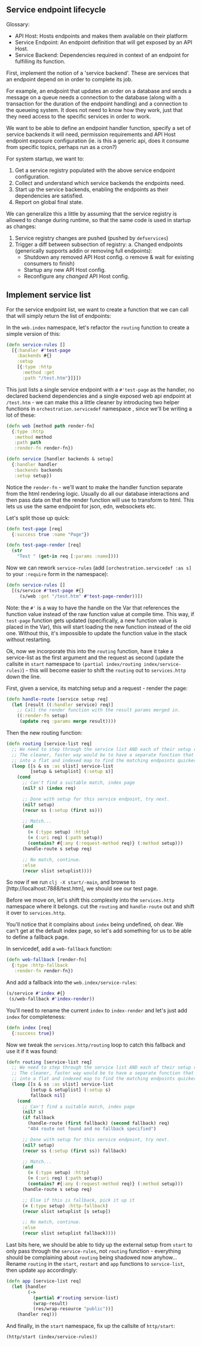 ## Service endpoint lifecycle

Glossary:
 - API Host: Hosts endpoints and makes them available on their platform
 - Service Endpoint: An endpoint definition that will get exposed by an API Host.
 - Service Backend: Dependencies required in context of an endpoint for fulfilling its function.


First, implement the notion of a 'service backend'. These are services that an endpoint depend on in order to complete its job.

For example, an endpoint that updates an order on a database and sends a message on a queue needs a connection to the database (along with a transaction for the duration of the endpoint handling) and a connection to the queueing system. It does not need to know how they work, just that they need access to the specific services in order to work.

We want to be able to define an endpoint handler function, specify a set of service backends it will need, permission requirements and API Host endpoint exposure configuration (ie. is this a generic api, does it consume from specific topics, perhaps run as a cron?)

For system startup, we want to:

1. Get a service registry populated with the above service endpoint configuration.
2. Collect and understand which service backends the endpoints need.
3. Start up the service backends, enabling the endpoints as their dependencies are satisfied.
4. Report on global final state.

We can generalize this a little by assuming that the service registry is allowed to change during runtime, so that the same code is used in startup as changes:

1. Service registry changes are pushed (pushed by `defservices`)
2. Trigger a diff between subsection of registry:
  a. Changed endpoints (generically supports addin or removing full endpoints):
    - Shutdown any removed API Host config.
      o remove & wait for existing consumers to finish)
    - Startup any new API Host config.
    - Reconfigure any _changed_ API Host config.

## Implement service list

For the service endpoint list, we want to create a function that we can call that will simply return the list of endpoints:

In the `web.index` namespace, let's refactor the `routing` function to create a simple version of this:

```clojure
(defn service-rules []
  [{:handler #'test-page
    :backends #{}
    :setup
    [{:type :http
      :method :get
      :path "/test.htm"}]}])
```

This just lists a single service endpoint with a `#'test-page` as the handler, no declared backend dependencies and a single exposed web api endpoint at `/test.htm` - we can make this a little cleaner by introducing two helper functions in `orchestration.servicedef` namespace , since we'll be writing a lot of these:

```clojure
(defn web [method path render-fn]
  {:type :http
   :method method
   :path path
   :render-fn render-fn})

(defn service [handler backends & setup]
  {:handler handler
   :backends backends
   :setup setup})
```

Notice the `render-fn` - we'll want to make the handler function separate from the html rendering logic. Usually do all our database interactions and then pass data on that the render function will use to transform to html. This lets us use the same endpoint for json, edn, websockets etc.

Let's split those up quick:

```clojure
(defn test-page [req]
  {:success true :name "Page"})

(defn test-page-render [req]
  (str
    "Test " (get-in req [:params :name])))
```

Now we can rework `service-rules` (add `[orchestration.servicedef :as s]` to your `:require` form in the namespace):

```clojure
(defn service-rules []
  [(s/service #'test-page #{}
     (s/web :get "/test.htm" #'test-page-render))])
```

Note: the `#'` is a way to have the handle on the Var that references the function value instead of the raw function value at compile time. This way, if `test-page` function gets updated (specifically, a new function value is placed in the Var), this will start loading the new function instead of the old one. Without this, it's impossible to update the function value in the stack without restarting.

Ok, now we incorporate this into the `routing` function, have it take a service-list as the first argument and the request as second (update the callsite in `start` namespace to `(partial index/routing index/service-rules)`) - this will become easier to shift the `routing` out to `services.http` down the line.
 
First, given a service, its matching setup and a request - render the page:

```clojure
(defn handle-route [service setup req]
  (let [result ((:handler service) req)]
    ;; Call the render function with the result params merged in.
    ((:render-fn setup)
     (update req :params merge result))))
```

Then the new routing function:

```clojure
(defn routing [service-list req]
  ;; We need to step through the service list AND each of their setup rules.
  ;; The cleaner, faster way would be to have a separate function that transforms our service-list
  ;; into a flat and indexed map to find the matching endpoints quicker.
  (loop [[s & ss :as slist] service-list
         [setup & setuplist] (:setup s)]
    (cond
      ;; Can't find a suitable match, index page
      (nil? s) (index req)

      ;; Done with setup for this service endpoint, try next.
      (nil? setup)
      (recur ss (:setup (first ss)))

      ;; Match...
      (and
        (= (:type setup) :http)
        (= (:uri req) (:path setup))
        (contains? #{:any (:request-method req)} (:method setup)))
      (handle-route s setup req)

      ;; No match, continue.
      :else
      (recur slist setuplist))))
```

So now if we run `clj -X start/-main`, and browse to [http://localhost:7888/test.htm], we should see our test page.

Before we move on, let's shift this complexity into the `services.http` namespace where it belongs. cut the `routing` and `handle-route` out and shift it over to `services.http`.

You'll notice that it complains about `index` being undefined, oh dear. We can't get at the default index page, so let's add something for us to be able to define a fallback page.

In servicedef, add a `web-fallback` function:

```clojure
(defn web-fallback [render-fn]
  {:type :http-fallback
   :render-fn render-fn})
```

And add a fallback into the `web.index/service-rules`:

```clojure
(s/service #'index #{}
 (s/web-fallback #'index-render))
```

You'll need to rename the current `index` to `index-render` and let's just add `index` for completeness:

```clojure
(defn index [req] 
  {:success true})
```

Now we tweak the `services.http/routing` loop to catch this fallback and use it if it was found:

```clojure
(defn routing [service-list req]
  ;; We need to step through the service list AND each of their setup rules.
  ;; The cleaner, faster way would be to have a separate function that transforms our service-list
  ;; into a flat and indexed map to find the matching endpoints quicker.
  (loop [[s & ss :as slist] service-list
         [setup & setuplist] (:setup s)
         fallback nil]
    (cond
      ;; Can't find a suitable match, index page
      (nil? s)
      (if fallback
        (handle-route (first fallback) (second fallback) req)
        "404 route not found and no fallback specified")

      ;; Done with setup for this service endpoint, try next.
      (nil? setup)
      (recur ss (:setup (first ss)) fallback)

      ;; Match...
      (and
        (= (:type setup) :http)
        (= (:uri req) (:path setup))
        (contains? #{:any (:request-method req)} (:method setup)))
      (handle-route s setup req)

      ;; Else if this is fallback, pick it up it
      (= (:type setup) :http-fallback)
      (recur slist setuplist [s setup])

      ;; No match, continue.
      :else
      (recur slist setuplist fallback))))
```

Last bits here, we should be able to tidy up the external setup from `start` to only pass through the `service-rules`, not `routing` function - everything should be complaining about `routing` being shadowed now anyhow... Rename `routing` in the `start`, `restart` and `app` functions to `service-list`, then update `app` accordingly:

```clojure
(defn app [service-list req]
  (let [handler
        (->  
          (partial #'routing service-list)
          (wrap-result)
          (res/wrap-resource "public"))]
    (handler req)))
```

And finally, in the `start` namespace, fix up the callsite of `http/start`:

```clojure
(http/start (index/service-rules))
```